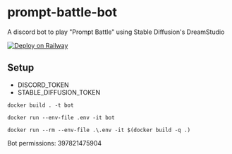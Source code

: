 # prompt-battle-bot
A discord bot to play "Prompt Battle" using Stable Diffusion's DreamStudio

[![Deploy on Railway](https://railway.app/button.svg)](https://railway.app/new/template/hxAexO?referralCode=jwithing)

## Setup
* DISCORD_TOKEN
* STABLE_DIFFUSION_TOKEN

`docker build . -t bot`

`docker run --env-file .env -it bot`

`docker run --rm --env-file .\.env -it $(docker build -q .)`

Bot permissions:
397821475904
